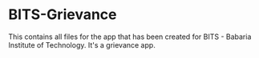 # BITS-Grievance
This contains all files for the app that has been created for BITS - Babaria Institute of Technology. It's a grievance app.
